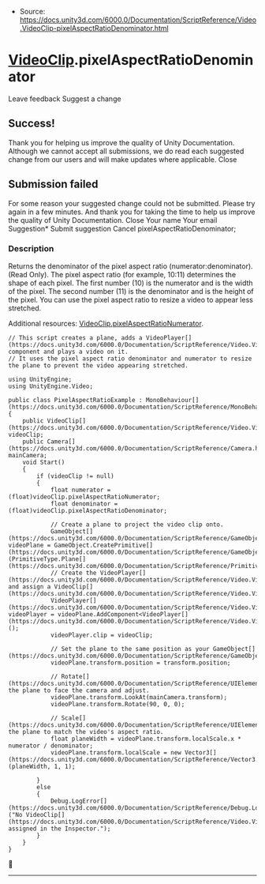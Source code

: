 * Source: https://docs.unity3d.com/6000.0/Documentation/ScriptReference/Video.VideoClip-pixelAspectRatioDenominator.html

#  [VideoClip](https://docs.unity3d.com/6000.0/Documentation/ScriptReference/Video.VideoClip.html).pixelAspectRatioDenominator
Leave feedback
Suggest a change
## Success!
Thank you for helping us improve the quality of Unity Documentation. Although we cannot accept all submissions, we do read each suggested change from our users and will make updates where applicable.
Close
## Submission failed
For some reason your suggested change could not be submitted. Please <a>try again</a> in a few minutes. And thank you for taking the time to help us improve the quality of Unity Documentation.
Close
Your name Your email Suggestion* Submit suggestion
Cancel
pixelAspectRatioDenominator; 
### Description
Returns the denominator of the pixel aspect ratio (numerator:denominator). (Read Only).
The pixel aspect ratio (for example, 10:11) determines the shape of each pixel. The first number (10) is the numerator and is the width of the pixel. The second number (11) is the denominator and is the height of the pixel. You can use the pixel aspect ratio to resize a video to appear less stretched.   
  
Additional resources: [VideoClip.pixelAspectRatioNumerator](https://docs.unity3d.com/6000.0/Documentation/ScriptReference/Video.VideoClip-pixelAspectRatioNumerator.html).
```
// This script creates a plane, adds a VideoPlayer[](https://docs.unity3d.com/6000.0/Documentation/ScriptReference/Video.VideoPlayer.html) component and plays a video on it. 
// It uses the pixel aspect ratio denominator and numerator to resize the plane to prevent the video appearing stretched.   
  
using UnityEngine;
using UnityEngine.Video;  
  
public class PixelAspectRatioExample : MonoBehaviour[](https://docs.unity3d.com/6000.0/Documentation/ScriptReference/MonoBehaviour.html)
{
    public VideoClip[](https://docs.unity3d.com/6000.0/Documentation/ScriptReference/Video.VideoClip.html) videoClip;
    public Camera[](https://docs.unity3d.com/6000.0/Documentation/ScriptReference/Camera.html) mainCamera;
    void Start()
    {
        if (videoClip != null)
        {
            float numerator = (float)videoClip.pixelAspectRatioNumerator;
            float denominator = (float)videoClip.pixelAspectRatioDenominator;  
  
            // Create a plane to project the video clip onto.
            GameObject[](https://docs.unity3d.com/6000.0/Documentation/ScriptReference/GameObject.html) videoPlane = GameObject.CreatePrimitive[](https://docs.unity3d.com/6000.0/Documentation/ScriptReference/GameObject.CreatePrimitive.html)(PrimitiveType.Plane[](https://docs.unity3d.com/6000.0/Documentation/ScriptReference/PrimitiveType.Plane.html));
            // Create the VideoPlayer[](https://docs.unity3d.com/6000.0/Documentation/ScriptReference/Video.VideoPlayer.html) and assign a VideoClip[](https://docs.unity3d.com/6000.0/Documentation/ScriptReference/Video.VideoClip.html). 
            VideoPlayer[](https://docs.unity3d.com/6000.0/Documentation/ScriptReference/Video.VideoPlayer.html) videoPlayer = videoPlane.AddComponent<VideoPlayer[](https://docs.unity3d.com/6000.0/Documentation/ScriptReference/Video.VideoPlayer.html)>();
            videoPlayer.clip = videoClip;  
  
            // Set the plane to the same position as your GameObject[](https://docs.unity3d.com/6000.0/Documentation/ScriptReference/GameObject.html).
            videoPlane.transform.position = transform.position;  
  
            // Rotate[](https://docs.unity3d.com/6000.0/Documentation/ScriptReference/UIElements.Rotate.html) the plane to face the camera and adjust. 
            videoPlane.transform.LookAt(mainCamera.transform);
            videoPlane.transform.Rotate(90, 0, 0);  
  
            // Scale[](https://docs.unity3d.com/6000.0/Documentation/ScriptReference/UIElements.Scale.html) the plane to match the video's aspect ratio.
            float planeWidth = videoPlane.transform.localScale.x * numerator / denominator;
            videoPlane.transform.localScale = new Vector3[](https://docs.unity3d.com/6000.0/Documentation/ScriptReference/Vector3.html)(planeWidth, 1, 1);  
  
        }
        else
        {
            Debug.LogError[](https://docs.unity3d.com/6000.0/Documentation/ScriptReference/Debug.LogError.html)("No VideoClip[](https://docs.unity3d.com/6000.0/Documentation/ScriptReference/Video.VideoClip.html) assigned in the Inspector.");
        }
    }
}
```

* * *
